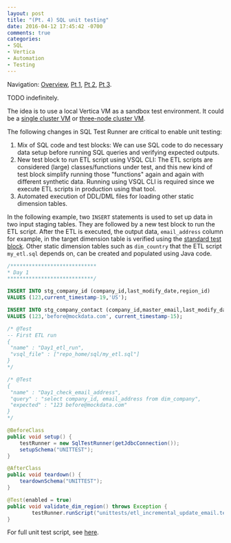 ```yaml
---
layout: post
title: "(Pt. 4) SQL unit testing"
date: 2016-04-12 17:45:42 -0700
comments: true
categories: 
- SQL
- Vertica
- Automation
- Testing
---
```


Navigation: [Overview](/blog/2016/03/16/sql-unit-overview/), 
[Pt 1](/blog/2016/03/20/sql-unit-functional-tests/), 
[Pt 2](/blog/2016/03/28/sql-unit-test-runner/), 
[Pt 3](/blog/2016/04/10/sql-unit-incremental-data-update/).

<!-- 
Changes I made:
1. Mix of SQL code and test blocks.
1. New JSON block to run ETL script using VSQL

I would also discuss some guidelines of unit testing for ETL and when it makes sense to focus.

Running ETL script through JDBC is probably not a good idea.

Requirements of unit tests:

Readability:

#### Single-node VM

Remove KSAFE.

Add a new test.
  
Revert in Git.

#### Adding  unit test

Show SBG strategy.

#### Other usages

You can insert into the ETL script to verify step by step.
However, there is only one set of mock data. 
In unit testing, you might want multiple setup of mock data for different scenarios.
=> the other way is actually more flexible

Assumptions:

1. No ;
1. ETL is simple enough: the same tables are not updated and transformed multiple times in multiple steps. 


-->

TODO indefinitely.

The idea is to use a local Vertica VM as a sandbox test environment. 
It could be a [single cluster VM](/blog/2016/01/10/find-and-replace-a-string-in-multiple-files/) or [three-node cluster VM](/blog/2016/03/12/set-up-three-node-vertica-sandbox-vms-on-mac/).

The following changes in SQL Test Runner are critical to enable unit testing:

1. Mix of SQL code and test blocks: We can use SQL code to do necessary data setup before running SQL queries and verifying expected outputs.
1. New test block to run ETL script using VSQL CLI: The ETL scripts are considered (large) classes/functions under test, and this new kind of test block simplify running those "functions" again and again with different synthetic data. Running using VSQL CLI is required since we execute ETL scripts in production using that tool.
1. Automated execution of DDL/DML files for loading other static dimension tables.

In the following example, two `INSERT` statements is used to set up data in two input staging tables.
They are followed by a new test block to run the ETL script.
After the ETL is executed, the output data, `email_address` column for example, in the target dimension table is verified using the [standard test block](/blog/2016/03/28/sql-unit-test-runner/).
Other static dimension tables such as `dim_country` that the ETL script `my_etl.sql` depends on, can be created and populated using Java code.

``` sql Example unit test
/****************************
* Day 1
****************************/

INSERT INTO stg_company_id (company_id,last_modify_date,region_id)
VALUES (123,current_timestamp-19,'US');

INSERT INTO stg_company_contact (company_id,master_email,last_modify_date)
VALUES (123,'before@mockdata.com', current_timestamp-15);

/* @Test
-- First ETL run
{
 "name" : "Day1_etl_run",
 "vsql_file" : ["repo_home/sql/my_etl.sql"]
}
*/

/* @Test
{
 "name" : "Day1_check_email_address",
 "query" : "select company_id, email_address from dim_company",
 "expected" : "123 before@mockdata.com"
}
*/
```

``` java Calling unit test script
@BeforeClass
public void setup() {
    testRunner = new SqlTestRunner(getJdbcConnection());
    setupSchema("UNITTEST");
}

@AfterClass
public void teardown() {
    teardownSchema("UNITTEST");
}

@Test(enabled = true)
public void validate_dim_region() throws Exception {
        testRunner.runScript("unittests/etl_incremental_update_email.test");
}
```

For full unit test script, see [here](/blog/2016/04/10/sql-unit-incremental-data-update/).